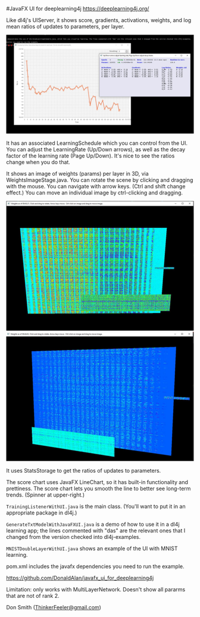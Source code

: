 
#JavaFX UI for deeplearning4j  https://deeplearning4j.org/

Like dl4j's UIServer, it shows score, gradients, activations, weights, and log mean ratios of updates to parameters, per layer.

![Screenshot](./capture.jpg "Screenshot")

It has an associated LearningSchedule which you can control from the UI. You can adjust the LearningRate (Up/Down arrows), as well as the decay factor of the learning rate (Page Up/Down). It's nice to see the ratios change when you do that.

It shows an image of weights (params) per layer in 3D, via WeightsImageStage.java. You can rotate the scene by clicking and dragging with the mouse. You can navigate with arrow keys. (Ctrl and shift change effect.) You can move an individual image by ctrl-clicking and dragging.

![Screenshot](./WeightsExample1.jpg "Weights Example 1")
![Screenshot](./WeightsExample2.jpg "Weights Example 2")

It uses StatsStorage to get the ratios of updates to parameters. 

The score chart uses JavaFX LineChart, so it has built-in functionality and prettiness.  The score chart lets you smooth the line to better see long-term trends. (Spinner at upper-right.)

`TrainingListenerWithUI.java` is the main class. (You'll want to put it in an appropriate package in dl4j.)

`GenerateTxtModelWithJavaFXUI.java` is a demo of how to use it in a dl4j learning app; the lines commented with "das" are the relevant ones that I changed from the version checked into dl4j-examples.

`MNISTDoubleLayerWithUI.java` shows an example of the UI with MNIST learning.

pom.xml includes the javafx dependencies you need to run the example.

https://github.com/DonaldAlan/javafx_ui_for_deeplearning4j

Limitation: only works with MultiLayerNetwork. Doesn't show all pararms that are not of rank 2.


Don Smith (ThinkerFeeler@gmail.com)
